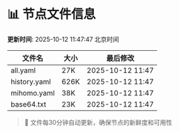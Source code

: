# 📊 节点文件信息

**更新时间**: 2025-10-12 11:47:47 北京时间

| 文件名 | 大小 | 最后修改 |
|--------|------|----------|
| all.yaml | 27K | 2025-10-12 11:47 |
| history.yaml | 626K | 2025-10-12 11:47 |
| mihomo.yaml | 38K | 2025-10-12 11:47 |
| base64.txt | 23K | 2025-10-12 11:47 |

> 🔄 文件每30分钟自动更新，确保节点的新鲜度和可用性
